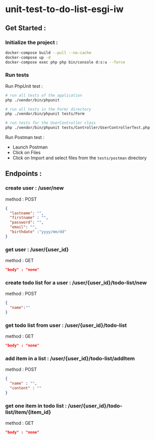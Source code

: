 # unit-test-to-do-list-esgi-iw

## Get Started :

### Initialize the project :

```bash
docker-compose build --pull --no-cache
docker-compose up -d
docker-compose exec php php bin/console d:s:u --force
```

### Run tests

Run PhpUnit test : 
```bash
# run all tests of the application
php ./vendor/bin/phpunit

# run all tests in the Form/ directory
php ./vendor/bin/phpunit tests/Form

# run tests for the UserController class
php ./vendor/bin/phpunit tests/Controller/UserControllerTest.php
```

Run Postman test :
- Launch Postman
- Click on Files
- Click on Import and select files from the `tests/postman` directory

## Endpoints :

### create user : /user/new
method : POST  
```json
{  
  "lastname": "",    
  "firstname" : "", 
  "password": "",  
  "email": "",
  "birthdate" :"yyyy/mm/dd"
}
```

### get user : /user/{user_id}
method : GET
```json
"body" : "none"
```

### create todo list for a user : /user/{user_id}/todo-list/new
method : POST
```json
{
  "name":""
}
```

### get todo list from user : /user/{user_id}/todo-list
method : GET
```json
"body" : "none"
```

### add item in a list : /user/{user_id}/todo-list/addItem
method : POST
```json
{
  "name" : "",
  "content" : ""
}
```

### get one item in todo list : /user/{user_id}/todo-list/item/{item_id}
method : GET
```json
"body" : "none"
```
